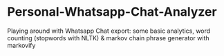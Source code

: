 # Personal-Whatsapp-Chat-Analyzer
Playing around with Whatsapp Chat export: some basic analytics, word counting (stopwords with NLTK) &amp; markov chain phrase generator with markovify
